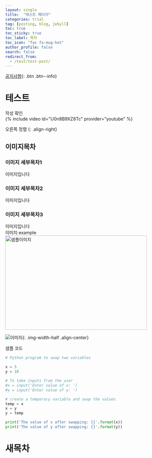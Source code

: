 ```yaml
---
layout: single
title:  "테스트 페이지"
categories: trial
tag: [posting, blog, jekyll]
toc: true
toc_sticky: true
toc_label: 목차
toc_icon: "fas fa-mug-hot"
author_profile: false
search: false
redirect_from:
  - /test/test-post/
---
```


[공지사항](../../notice/notice){: .btn .btn--info}
# 테스트
작성 확인<br/>
{% include video id="U0n8B9XZ8Tc" provider="youtube" %}
<br/>

오른쪽 정렬
{: .align-right}  

## 이미지목차
### 이미지 세부목차1
이미지입니다
### 이미지 세부목차2
이미지입니다
### 이미지 세부목차3
이미지입니다<br/>
이미지 example<br/>
<img src="../../assets/images/logo_one.jpg" width="450px" height="300px" title="px(픽셀) 크기 설정" alt="샘플이미지"><br/>

![이미지]({{site.url}}/assets/images/logo_one.jpg){: .img-width-half .align-center}

샘플 코드
```python
# Python program to swap two variables

x = 5
y = 10

# To take inputs from the user
#x = input('Enter value of x: ')
#y = input('Enter value of y: ')

# create a temporary variable and swap the values
temp = x
x = y
y = temp

print('The value of x after swapping: {}'.format(x))
print('The value of y after swapping: {}'.format(y))
```
# 새목차

